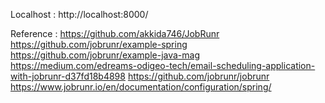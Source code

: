 Localhost : http://localhost:8000/


Reference : 
https://github.com/akkida746/JobRunr
https://github.com/jobrunr/example-spring
https://github.com/jobrunr/example-java-mag
https://medium.com/edreams-odigeo-tech/email-scheduling-application-with-jobrunr-d37fd18b4898
https://github.com/jobrunr/jobrunr
https://www.jobrunr.io/en/documentation/configuration/spring/
